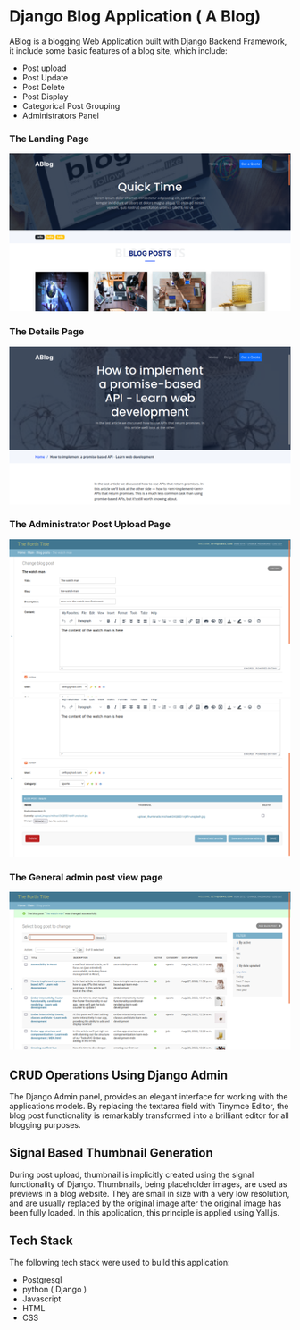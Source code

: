 # Django Blog Application ( A Blog)

ABlog is a blogging Web Application built with Django Backend Framework, it include some basic features of a blog site, which include: 
- Post upload
- Post Update
- Post Delete
- Post Display
- Categorical Post Grouping
- Administrators Panel




###  The Landing Page
![Landing Page](/blog/media/s6.png)

### The Details Page
![Details Page](/blog/media/s8.png)

### The Administrator Post Upload Page
![Admins post Upload page](/blog/media/s2.png)
![Admins post upload page](/blog/media/s3.png)

### The General admin post view page
![Admins post view page](/blog/media/s4.png)

## CRUD Operations Using Django Admin

The Django Admin panel, provides an elegant interface for working with the applications models. By replacing the textarea field with Tinymce Editor, the blog post functionality is remarkably transformed into a brilliant editor for all blogging purposes.

## Signal Based Thumbnail Generation

During post upload, thumbnail is implicitly created using the signal functionality of Django. Thumbnails, being placeholder images, are used as previews in a blog website. They are small in size with a very low resolution, and are usually replaced by the original image after the original image has been fully loaded. In this application, this principle is applied using Yall.js.

## Tech Stack

The following tech stack were used to build this application:

- Postgresql
- python ( Django )
- Javascript
- HTML
- CSS
